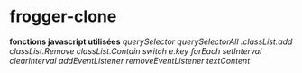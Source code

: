 # frogger-clone
**fonctions javascript utilisées**
*querySelector*
*querySelectorAll*
*.classList.add*
*classList.Remove*
*classList.Contain*
*switch*
*e.key*
*forEach*
*setInterval*
*clearInterval*
*addEventListener*
*removeEventListener*
*textContent*